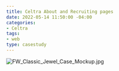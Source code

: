 ```yaml
---
title: Celtra About and Recruiting pages
date: 2022-05-14 11:50:00 -04:00
categories:
- Celtra
tags:
- web
type: casestudy
---
```


![FW_Classic_Jewel_Case_Mockup.jpg](/uploads/FW_Classic_Jewel_Case_Mockup.jpg)